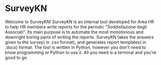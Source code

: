 
# SurveyKN
Welcome to SurveyKN! SurveyKN is an internal tool developed for Area HR to help HR members write reports for the periodic "Soddisfazione degli Associati". Its main purpose is to automate the most monotonous and downright boring parts of writing the reports. SurveyKN takes the answers given to the survey( in .csv format), and generates report templates( in .docx) format.
The tool is written in Python, however you don't need to know programming or Python to use it. All you need is a terminal and you're good to go.
